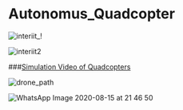 # Autonomus_Quadcopter

![interiit_!](https://user-images.githubusercontent.com/39412350/70888928-6cc60c80-2007-11ea-9d29-2551dd660f18.png)

![interiit2](https://user-images.githubusercontent.com/39412350/70888941-7485b100-2007-11ea-88a8-08d0904c5e26.png)

###[Simulation Video of Quadcopters](https://drive.google.com/file/d/1h5sfDl3AC7DenBBmikDMb5xMG9zpNXp8/view?usp=sharing)

![drone_path](https://user-images.githubusercontent.com/39412350/70888996-94b57000-2007-11ea-80b2-6c247ab3ddf8.png)

![WhatsApp Image 2020-08-15 at 21 46 50](https://user-images.githubusercontent.com/39412350/90316834-904ca880-df42-11ea-9d88-769c04ae0591.jpeg)
